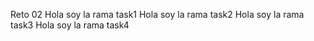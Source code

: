 Reto 02
Hola soy la rama task1
Hola soy la rama task2
Hola soy la rama task3
Hola soy la rama task4

